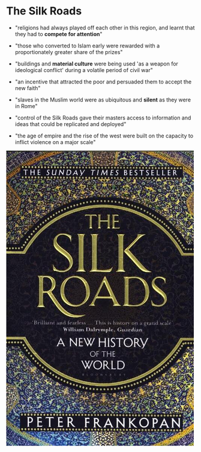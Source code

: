 # The Silk Roads

* "religions had always played off each other in this region, and learnt that they had to **compete for attention**"

* "those who converted to Islam early were rewarded with a proportionately greater share of the prizes"

* "buildings and **material culture** were being used 'as a weapon for ideological conflict' during a volatile period of civil war"

* "an incentive that attracted the poor and persuaded them to accept the new faith"

* "slaves in the Muslim world were as ubiquitous and **silent** as they were in Rome"

* "control of the Silk Roads gave their masters access to information and ideas that could be replicated and deployed"

* "the age of empire and the rise of the west were built on the capacity to inflict violence on a major scale"

<p float="left">
	<img src="./pix/the-silk-roads.jpg" width="500" />
</p>
